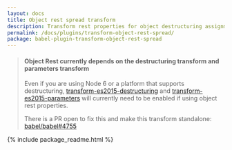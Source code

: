 ```yaml
---
layout: docs
title: Object rest spread transform
description: Transform rest properties for object destructuring assignment and spread properties for object literals
permalink: /docs/plugins/transform-object-rest-spread/
package: babel-plugin-transform-object-rest-spread
---
```


<blockquote class="babel-callout babel-callout-warning">
  <h4>Object Rest currently depends on the destructuring transform and parameters transform</h4>
  <p>Even if you are using Node 6 or a platform that supports destructuring, <a href="/docs/plugins/transform-es2015-destructuring">transform-es2015-destructuring</a> and <a href="/docs/plugins/transform-es2015-parameters">transform-es2015-parameters</a> will currently need to be enabled if using object rest properties.</p>
  <p>There is a PR open to fix this and make this transform standalone: <a href="https://github.com/babel/babel/pull/4755">babel/babel#4755</a></p>
</blockquote>

{% include package_readme.html %}